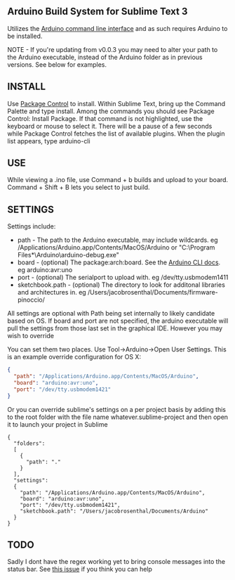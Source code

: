 Arduino Build System for Sublime Text 3
---------------------------------------

Utilizes the [Arduino command line interface](https://github.com/arduino/Arduino/blob/master/build/shared/manpage.adoc) and as such requires Arduino to be installed.

NOTE - If you're updating from v0.0.3 you may need to alter your path to the Arduino executable, instead of the Arduino folder as in previous versions. See below for examples.

INSTALL
-------
Use [Package Control](https://packagecontrol.io/installation) to install. Within Sublime Text, bring up the Command Palette and type install. Among the commands you should see Package Control: Install Package. If that command is not highlighted, use the keyboard or mouse to select it. There will be a pause of a few seconds while Package Control fetches the list of available plugins. When the plugin list appears, type arduino-cli

USE
---
While viewing a .ino file, use Command + b builds and upload to your board. Command + Shift + B lets you 
select to just build.

SETTINGS
--------
Settings include:
 * path - The path to the Arduino executable, may include wildcards. eg /Applications/Arduino.app/Contents/MacOS/Arduino or "C:\Program Files&ast;\Arduino\arduino-debug.exe"
 * board - (optional) The package:arch:board. See the [Arduino CLI docs](https://github.com/arduino/Arduino/blob/master/build/shared/manpage.adoc). eg arduino:avr:uno
 * port - (optional) The serialport to upload with. eg /dev/tty.usbmodem1411
 * sketchbook.path - (optional) The directory to look for additonal libraries and architectures in. eg /Users/jacobrosenthal/Documents/firmware-pinoccio/

All settings are optional with Path being set internally to likely candidate based on OS. If board and port are not specified, the arduino executable will pull the settings from those last set in the graphical IDE. However you may wish to override


You can set them two places. Use Tool->Arduino->Open User Settings. This is an example override configuration for OS X:
```json
{
  "path": "/Applications/Arduino.app/Contents/MacOS/Arduino",
  "board": "arduino:avr:uno",
  "port": "/dev/tty.usbmodem1421"
} 
```

Or you can override sublime's settings on a per project basis by adding this to the root folder with the file name whatever.sublime-project and then open it to launch your project in Sublime
```
{
  "folders":
  [
    {
      "path": "."
    }
  ],
  "settings":
  {
    "path": "/Applications/Arduino.app/Contents/MacOS/Arduino",
    "board": "arduino:avr:uno",
    "port": "/dev/tty.usbmodem1421",
    "sketchbook.path": "/Users/jacobrosenthal/Documents/Arduino"
  }
}
```

TODO
--------
Sadly I dont have the regex working yet to bring console messages into the status bar. See [this issue](https://github.com/jacobrosenthal/arduino-cli/issues/1) if you think you can help
